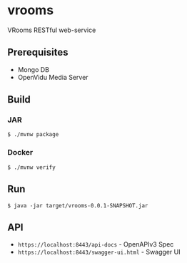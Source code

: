 # vrooms
VRooms RESTful web-service

## Prerequisites

- Mongo DB
- OpenVidu Media Server

## Build

### JAR
```shell script
$ ./mvnw package
```

### Docker
```shell script
$ ./mvnw verify
```

## Run

```shell script
$ java -jar target/vrooms-0.0.1-SNAPSHOT.jar 
```

## API

- `https://localhost:8443/api-docs` - OpenAPIv3 Spec
- `https://localhost:8443/swagger-ui.html` - Swagger UI